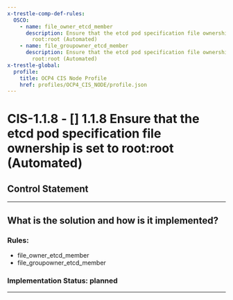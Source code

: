 ```yaml
---
x-trestle-comp-def-rules:
  OSCO:
    - name: file_owner_etcd_member
      description: Ensure that the etcd pod specification file ownership is set to
        root:root (Automated)
    - name: file_groupowner_etcd_member
      description: Ensure that the etcd pod specification file ownership is set to
        root:root (Automated)
x-trestle-global:
  profile:
    title: OCP4 CIS Node Profile
    href: profiles/OCP4_CIS_NODE/profile.json
---
```


# CIS-1.1.8 - \[\] 1.1.8 Ensure that the etcd pod specification file ownership is set to root:root (Automated)

## Control Statement

______________________________________________________________________

## What is the solution and how is it implemented?

<!-- For implementation status enter one of: implemented, partial, planned, alternative, not-applicable -->

<!-- Note that the list of rules under ### Rules: is read-only and changes will not be captured after assembly to JSON -->

<!-- Add control implementation description here for control: CIS-1.1.8 -->

### Rules:

  - file_owner_etcd_member
  - file_groupowner_etcd_member

### Implementation Status: planned

______________________________________________________________________
